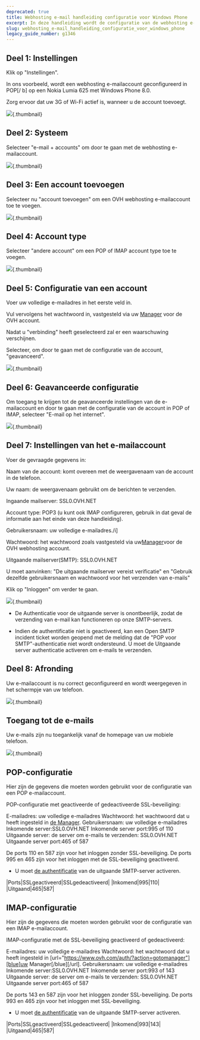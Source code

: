 ```yaml
---
deprecated: true
title: Webhosting e-mail handleiding configuratie voor Windows Phone
excerpt: In deze handleiding wordt de configuratie van de webhosting e-mail account van uw Windows Phone beschreven
slug: webhosting_e-mail_handleiding_configuratie_voor_windows_phone
legacy_guide_number: g1346
---
```



## Deel 1: Instellingen
Klik op "Instellingen".

In ons voorbeeld, wordt een webhosting e-mailaccount geconfigureerd in POP[/ b] op een Nokia Lumia 625 met Windows Phone 8.0.

Zorg ervoor dat uw 3G of Wi-Fi actief is, wanneer u de account toevoegt.

![](images/img_1501.jpg){.thumbnail}


## Deel 2: Systeem
Selecteer "e-mail + accounts" om door te gaan met de webhosting e-mailaccount.

![](images/img_1502.jpg){.thumbnail}


## Deel 3: Een account toevoegen
Selecteer nu "account toevoegen" om een OVH webhosting e-mailaccount toe te voegen.

![](images/img_1503.jpg){.thumbnail}


## Deel 4: Account type
Selecteer "andere account" om een POP of IMAP account type toe te voegen.

![](images/img_1504.jpg){.thumbnail}


## Deel 5: Configuratie van een account
Voer uw volledige e-mailadres in het eerste veld in.

Vul vervolgens het wachtwoord in, vastgesteld via uw  [Manager](https://www.ovh.com/auth/?action=gotomanager&from=https://www.ovh.nl/&ovhSubsidiary=nl) voor de OVH account.

Nadat u "verbinding" heeft geselecteerd zal er een waarschuwing verschijnen.

Selecteer, om door te gaan met de configuratie van de account, "geavanceerd".

![](images/img_1505.jpg){.thumbnail}


## Deel 6: Geavanceerde configuratie
Om toegang te krijgen tot de geavanceerde instellingen van de e-mailaccount en door te gaan met de configuratie van de account in POP of IMAP, selecteer "E-mail op het internet".

![](images/img_1506.jpg){.thumbnail}


## Deel 7: Instellingen van het e-mailaccount
Voer de gevraagde gegevens in:

Naam van de account: komt overeen met de weergavenaam van de account in de telefoon.

Uw naam: de weergavenaam gebruikt om de berichten te verzenden.

Ingaande mailserver: SSL0.OVH.NET

Account type: POP3 (u kunt ook IMAP configureren, gebruik in dat geval de informatie aan het einde van deze handleiding).

Gebruikersnaam: uw volledige e-mailadres./i]

Wachtwoord: het wachtwoord zoals vastgesteld via uw[Manager](https://www.ovh.com/auth/?action=gotomanager&from=https://www.ovh.nl/&ovhSubsidiary=nl)voor de OVH webhosting account.

Uitgaande mailserver(SMTP): SSL0.OVH.NET

U moet aanvinken: "De uitgaande mailserver vereist verificatie" en "Gebruik dezelfde gebruikersnaam en wachtwoord voor het verzenden van e-mails"

Klik op "Inloggen" om verder te gaan.

![](images/img_2401.jpg){.thumbnail}

- De Authenticatie voor de uitgaande server is onontbeerlijk, zodat de verzending van e-mail kan functioneren op onze SMTP-servers.

- Indien de authentificatie niet is geactiveerd, kan een Open SMTP incident ticket worden geopend met de melding dat de "POP voor SMTP"-authenticatie niet wordt ondersteund. U moet de Uitgaande server authenticatie activeren om e-mails te verzenden.




## Deel 8: Afronding
Uw e-mailaccount is nu correct geconfigureerd en wordt weergegeven in het schermpje van uw telefoon.

![](images/img_1508.jpg){.thumbnail}


## Toegang tot de e-mails
Uw e-mails zijn nu toegankelijk vanaf de homepage van uw mobiele telefoon.

![](images/img_1509.jpg){.thumbnail}


## POP-configuratie
Hier zijn de gegevens die moeten worden gebruikt voor de configuratie van een POP e-mailaccount.

POP-configuratie met geactiveerde of gedeactiveerde SSL-beveiliging:

E-mailadres: uw volledige e-mailadres
Wachtwoord: het wachtwoord dat u heeft ingesteld in [de Manager](https://www.ovh.com/auth/?action=gotomanager&from=https://www.ovh.nl/&ovhSubsidiary=nl).
Gebruikersnaam: uw volledige e-mailadres
Inkomende server:SSL0.OVH.NET
Inkomende server port:995 of 110
Uitgaande server: de server om e-mails te verzenden: SSL0.OVH.NET
Uitgaande server port:465 of 587

De ports 110 en 587 zijn voor het inloggen zonder SSL-beveiliging.
De ports 995 en 465 zijn voor het inloggen met de SSL-beveiliging geactiveerd.


- U moet [de authentificatie](#configuration_du_compte_e-mail_mutualise_sous_windows_phone_8_partie_7_parametres_du_compte_e-mail) van de uitgaande SMTP-server activeren.


|Ports|SSLgeactiveerd|SSLgedeactiveerd|
|Inkomend|995|110|
|Uitgaand|465|587|




## IMAP-configuratie
Hier zijn de gegevens die moeten worden gebruikt voor de configuratie van een IMAP e-mailaccount.

IMAP-configuratie met de SSL-beveiliging geactiveerd of gedeactiveerd:

E-mailadres: uw volledige e-mailadres
Wachtwoord: het wachtwoord dat u heeft ingesteld in [url="https://www.ovh.com/auth/?action=gotomanager"][blue]uw Manager[/blue][/url].
Gebruikersnaam: uw volledige e-mailadres
Inkomende server:SSL0.OVH.NET
Inkomende server port:993 of 143
Uitgaande server: de server om e-mails te verzenden: SSL0.OVH.NET
Uitgaande server port:465 of 587

De ports 143 en 587 zijn voor het inloggen zonder SSL-beveiliging.
De ports 993 en 465 zijn voor het inloggen met SSL-beveiliging.


- U moet [de authentificatie](#configuration_du_compte_e-mail_mutualise_sous_windows_phone_8_partie_7_parametres_du_compte_e-mail) van de uitgaande SMTP-server activeren.


|Ports|SSLgeactiveerd|SSLgedeactiveerd|
|Inkomend|993|143|
|Uitgaand|465|587|



